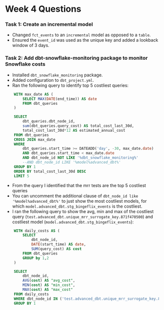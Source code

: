 # Week 4 Questions

### Task 1: Create an incremental model
- Changed `fct_events` to an `incremental` model as opposed to a `table`.
- Ensured the `event_id` was used as the unique key and added a lookback window of 3 days.

### Task 2: Add dbt-snowflake-monitoring package to monitor Snowflake costs
- Installed `dbt_snowflake_monitoring` package.
- Added configuration to `dbt_project.yml`.
- Ran the following query to identify top 5 costliest queries:
```sql
    WITH max_date AS (
        SELECT MAX(DATE(end_time)) AS date
        FROM dbt_queries
    )

    SELECT
        dbt_queries.dbt_node_id,
        sum(dbt_queries.query_cost) AS total_cost_last_30d,
        total_cost_last_30d*12 AS estimated_annual_cost
    FROM dbt_queries
    CROSS JOIN max_date
    WHERE
        dbt_queries.start_time >= DATEADD('day', -30, max_date.date)
        AND dbt_queries.start_time < max_date.date
        AND dbt_node_id NOT LIKE '%dbt_snowflake_monitoring%'
        --AND dbt_node_id LIKE '%model%advanced_dbt%'
    GROUP BY 1
    ORDER BY total_cost_last_30d DESC
    LIMIT 5
```
- From the query I identified that the mrr tests are the top 5 costliest queries
- You can uncomment the additional clause of `dbt_node_id like '%model%advanced_dbt%'` to just show the most costliest models, for which `model.advanced_dbt.stg_bingeflix_events` is the costliest.
- I ran the following query to show the avg, min and max of the costliest query (`test.advanced_dbt.unique_mrr_surrogate_key.871f470500`) and costliest model (`model.advanced_dbt.stg_bingeflix_events`):
```sql
    WITH daily_costs AS (
        SELECT
            dbt_node_id,
            DATE(start_time) AS date,
            SUM(query_cost) AS cost
        FROM dbt_queries
        GROUP by 1,2
    )

    SELECT
        dbt_node_id,
        AVG(cost) AS "avg_cost",
        MIN(cost) AS "min_cost",
        MAX(cost) AS "max_cost"
    FROM daily_costs
    WHERE dbt_node_id IN ('test.advanced_dbt.unique_mrr_surrogate_key.871f470500', 'model.advanced_dbt.stg_bingeflix_events')
    GROUP BY 1
```
